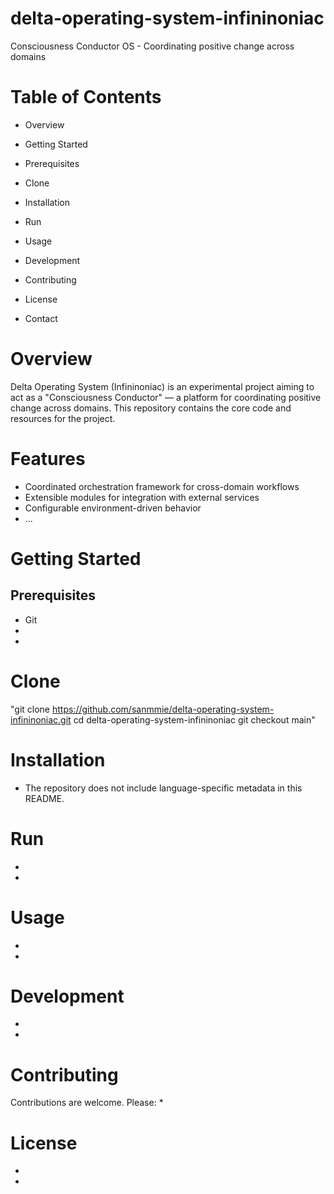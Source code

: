 # delta-operating-system-infininoniac
Consciousness Conductor OS - Coordinating positive change across domains

# Table of Contents

* Overview
* Getting Started
* Prerequisites
* Clone
* Installation
* Run

* Usage
* Development 
* Contributing
* License
* Contact

# Overview

Delta Operating System (Infininoniac) is an experimental project aiming to act as a "Consciousness Conductor" — a platform for coordinating positive change across domains. This repository contains the core code and resources for the project.

# Features

* Coordinated orchestration framework for cross-domain workflows
* Extensible modules for integration with external services
* Configurable environment-driven behavior
* ...

# Getting Started

## Prerequisites
* Git
*
*

# Clone
 "git clone https://github.com/sanmmie/delta-operating-system-infininoniac.git
cd delta-operating-system-infininoniac
git checkout main"

# Installation
* The repository does not include language-specific metadata in this README.

# Run
* 
* 

# Usage
* 
* 

# Development
* 
* 

# Contributing
Contributions are welcome. Please:
* 

# License
* 
* 